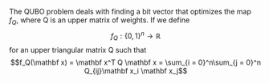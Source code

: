The QUBO problem deals with finding a bit vector that optimizes the map $f_Q$, where Q is an upper matrix of weights. If we define $$f_Q: \{0,1\}^n \to \mathbb R$$ for an upper triangular matrix Q such that $$f_Q(\mathbf x) = \mathbf x^T Q \mathbf x = \sum_{i = 0}^n\sum_{j = 0}^n Q_{ij}\mathbf x_i \mathbf x_j$$
